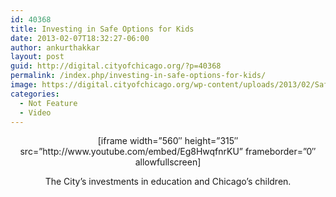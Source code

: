 ```yaml
---
id: 40368
title: Investing in Safe Options for Kids
date: 2013-02-07T18:32:27-06:00
author: ankurthakkar
layout: post
guid: http://digital.cityofchicago.org/?p=40368
permalink: /index.php/investing-in-safe-options-for-kids/
image: https://digital.cityofchicago.org/wp-content/uploads/2013/02/SafeChildren.png
categories:
  - Not Feature
  - Video
---
```

<p style="text-align: center;">
  [iframe width=&#8221;560&#8243; height=&#8221;315&#8243; src=&#8221;http://www.youtube.com/embed/Eg8HwqfnrKU&#8221; frameborder=&#8221;0&#8243; allowfullscreen]
</p>

<p style="text-align: center;">
  The City&#8217;s investments in education and Chicago&#8217;s children.
</p>
